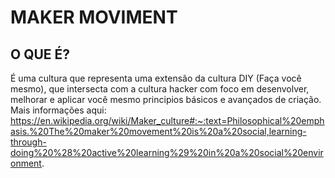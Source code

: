 # MAKER MOVIMENT

## O QUE É?

É uma cultura que representa uma extensão da cultura DIY (Faça você mesmo), que intersecta com a cultura hacker com foco em desenvolver, melhorar e aplicar você mesmo principios básicos e avançados de criação. Mais informações aqui: https://en.wikipedia.org/wiki/Maker_culture#:~:text=Philosophical%20emphasis.%20The%20maker%20movement%20is%20a%20social,learning-through-doing%20%28%20active%20learning%29%20in%20a%20social%20environment.

